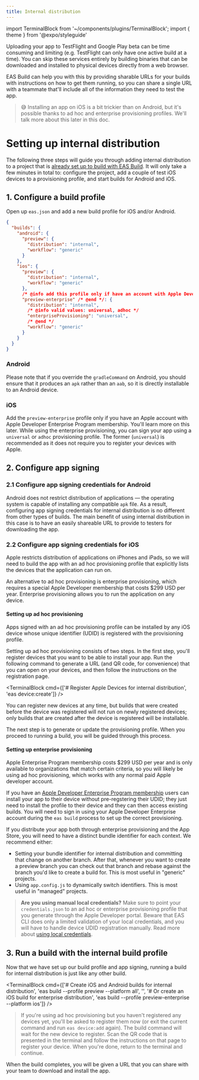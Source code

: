 ```yaml
---
title: Internal distribution
---
```


import TerminalBlock from '~/components/plugins/TerminalBlock';
import { theme } from '@expo/styleguide'

Uploading your app to TestFlight and Google Play beta can be time consuming and limiting (e.g. TestFlight can only have one active build at a time). You can skip these services entirely by building binaries that can be downloaded and installed to physical devices directly from a web browser.

EAS Build can help you with this by providing sharable URLs for your builds with instructions on how to get them running, so you can share a single URL with a teammate that'll include all of the information they need to test the app.

> 😅 Installing an app on iOS is a bit trickier than on Android, but it's possible thanks to ad hoc and enterprise provisioning profiles. We'll talk more about this later in this doc.

<h1 style={{borderBottom: 'none', marginTop: 30, marginBottom: 15, fontFamily: 'expo-brand-bold', color: theme.text.default}}>Setting up internal distribution</h1>

The following three steps will guide you through adding internal distribution to a project that is [already set up to build with EAS Build](setup.md). It will only take a few minutes in total to: configure the project, add a couple of test iOS devices to a provisioning profile, and start builds for Android and iOS.

<div style={{marginTop: -10}} />

## 1. Configure a build profile

Open up `eas.json` and add a new build profile for iOS and/or Android.

```json
{
  "builds": {
    "android": {
      "preview": {
        "distribution": "internal",
        "workflow": "generic"
      }
    },
    "ios": {
      "preview": {
        "distribution": "internal",
        "workflow": "generic"
      },
      /* @info add this profile only if have an account with Apple Developer Enterprise Program membership */
      "preview-enterprise" /* @end */: {
        "distribution": "internal",
        /* @info valid values: universal, adhoc */
        "enterpriseProvisioning": "universal",
        /* @end */
        "workflow": "generic"
      }
    }
  }
}
```

### Android

Please note that if you override the `gradleCommand` on Android, you should ensure that it produces an `apk` rather than an `aab`, so it is directly installable to an Android device.

### iOS

Add the `preview-enterprise` profile only if you have an Apple account with Apple Developer Enterprise Program membership. You'll learn more on this later. While using the enterprise provisioning, you can sign your app using a `universal` or `adhoc` provisioning profile. The former (`universal`) is recommended as it does not require you to register your devices with Apple.

## 2. Configure app signing

### 2.1 Configure app signing credentials for Android

Android does not restrict distribution of applications &mdash; the operating system is capable of installing any compatible `apk` file. As a result, configuring app signing credentials for internal distribution is no different from other types of builds. The main benefit of using internal distribution in this case is to have an easily shareable URL to provide to testers for downloading the app.

### 2.2 Configure app signing credentials for iOS

Apple restricts distribution of applications on iPhones and iPads, so we will need to build the app with an ad hoc provisioning profile that explicitly lists the devices that the application can run on.

An alternative to ad hoc provisioning is enterprise provisioning, which requires a special Apple Developer membership that costs $299 USD per year. Enterprise provisioning allows you to run the application on any device.

#### Setting up ad hoc provisioning

Apps signed with an ad hoc provisioning profile can be installed by any iOS device whose unique identifier (UDID) is registered with the provisioning profile.

Setting up ad hoc provisioning consists of two steps. In the first step, you'll register devices that you want to be able to install your app. Run the following command to generate a URL (and QR code, for convenience) that you can open on your devices, and then follow the instructions on the registration page.

<TerminalBlock cmd={['# Register Apple Devices for internal distribution', 'eas device:create']} />

You can register new devices at any time, but builds that were created before the device was registered will not run on newly registered devices; only builds that are created after the device is registered will be installable.

The next step is to generate or update the provisioning profile. When you proceed to running a build, you will be guided through this process.

#### Setting up enterprise provisioning

Apple Enterprise Program membership costs $299 USD per year and is only available to organizations that match certain criteria, so you will likely be using ad hoc provisioning, which works with any normal paid Apple developer account.

If you have an [Apple Developer Enterprise Program membership](https://developer.apple.com/programs/enterprise/) users can install your app to their device without pre-regstering their UDID; they just need to install the profile to their device and they can then access existing builds. You will need to sign in using your Apple Developer Enterprise account during the `eas build` process to set up the correct provisioning.

If you distribute your app both through enterprise provisioning and the App Store, you will need to have a distinct bundle identifier for each context. We recommend either:

- Setting your bundle identifier for internal distribution and committing that change on another branch. After that, whenever you want to create a preview branch you can check out that branch and rebase against the branch you'd like to create a build for. This is most useful in "generic" projects.
- Using `app.config.js` to dynamically switch identifiers. This is most useful in "managed" projects.

> **Are you using manual local credentials?** Make sure to point your `credentials.json` to an ad hoc or enterprise provisioning profile that you generate through the Apple Developer portal. Beware that EAS CLI does only a limited validation of your local credentials, and you will have to handle device UDID registration manually. Read more about [using local credentials](/app-signing/local-credentials.md).

## 3. Run a build with the internal build profile

Now that we have set up our build profile and app signing, running a build for internal distribution is just like any other build.

<TerminalBlock cmd={['# Create iOS and Android builds for internal distribution', 'eas build --profile preview --platform all', '', '# Or create an iOS build for enterprise distribution', 'eas build --profile preview-enterprise --platform ios']} />

> If you're using ad hoc provisioning but you haven't registered any devices yet, you'll be asked to register them now (or exit the current command and run `eas device:add` again). The build command will wait for the new device to register. Scan the QR code that is presented in the terminal and follow the instructions on that page to register your device. When you're done, return to the terminal and continue.

When the build completes, you will be given a URL that you can share with your team to download and install the app.

<!--
(@dsokal) this is not implemented yet

When using iOS ad hoc provisioning managed by Expo, if a teammate navigates to this URL on an iOS device that is not yet registered, they will be able to register their device and initiate a new build to include the updated profile that will run on their device. If the ad hoc provisioning profile is not managed by Expo, the user will be asked to contact the organization admin in order to add their device UDID and create a new build compatible with their device.
-->
